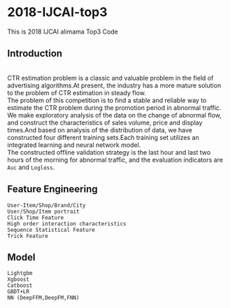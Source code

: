 # 2018-IJCAI-top3
This is 2018 IJCAI alimama Top3 Code

## Introduction
<br>CTR estimation problem is a classic and valuable problem in the field of advertising algorithms.At present, the industry has a more mature solution to the problem of CTR estimation in steady flow.
<br>The problem of this competition is to find a stable and reliable way to estimate the CTR problem during the promotion period in abnormal traffic.
<br>We make exploratory analysis of the data on the change of abnormal flow, and construct the characteristics of sales volume, price and display times.And based on analysis of the distribution of data, we have constructed four different training sets.Each training set utilizes an integrated learning and neural network model.
<br>The constructed offline validation strategy is the last hour and last two hours of the morning for abnormal traffic, and the evaluation indicators are `Auc` and `Logloss`.
  
## Feature Engineering 
	User-Item/Shop/Brand/City
	User/Shop/Item portrait
	Click Time Feature
	High order interaction characteristics
	Sequence Statistical Feature
	Trick Feature
  
## Model

	Lightgbm
	Xgboost
	Catboost
	GBDT+LR
	NN (DeepFFM,DeepFM,FNN)
  

